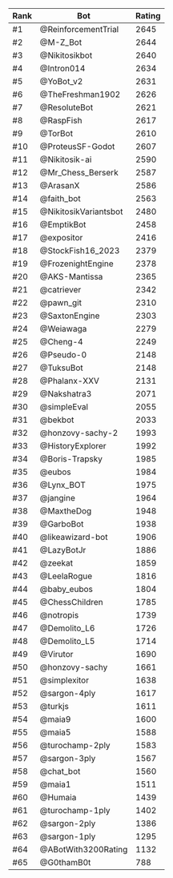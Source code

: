 Rank|Bot|Rating
---|---|---
#1|@ReinforcementTrial|2645
#2|@M-Z_Bot|2644
#3|@Nikitosikbot|2640
#4|@Intron014|2634
#5|@YoBot_v2|2631
#6|@TheFreshman1902|2626
#7|@ResoluteBot|2621
#8|@RaspFish|2617
#9|@TorBot|2610
#10|@ProteusSF-Godot|2607
#11|@Nikitosik-ai|2590
#12|@Mr_Chess_Berserk|2587
#13|@ArasanX|2586
#14|@faith_bot|2563
#15|@NikitosikVariantsbot|2480
#16|@EmptikBot|2458
#17|@expositor|2416
#18|@StockFish16_2023|2379
#19|@FrozenightEngine|2378
#20|@AKS-Mantissa|2365
#21|@catriever|2342
#22|@pawn_git|2310
#23|@SaxtonEngine|2303
#24|@Weiawaga|2279
#25|@Cheng-4|2249
#26|@Pseudo-0|2148
#27|@TuksuBot|2148
#28|@Phalanx-XXV|2131
#29|@Nakshatra3|2071
#30|@simpleEval|2055
#31|@bekbot|2033
#32|@honzovy-sachy-2|1993
#33|@HistoryExplorer|1992
#34|@Boris-Trapsky|1985
#35|@eubos|1984
#36|@Lynx_BOT|1975
#37|@jangine|1964
#38|@MaxtheDog|1948
#39|@GarboBot|1938
#40|@likeawizard-bot|1906
#41|@LazyBotJr|1886
#42|@zeekat|1859
#43|@LeelaRogue|1816
#44|@baby_eubos|1804
#45|@ChessChildren|1785
#46|@notropis|1739
#47|@Demolito_L6|1726
#48|@Demolito_L5|1714
#49|@Virutor|1690
#50|@honzovy-sachy|1661
#51|@simplexitor|1638
#52|@sargon-4ply|1617
#53|@turkjs|1611
#54|@maia9|1600
#55|@maia5|1588
#56|@turochamp-2ply|1583
#57|@sargon-3ply|1567
#58|@chat_bot|1560
#59|@maia1|1511
#60|@Humaia|1439
#61|@turochamp-1ply|1402
#62|@sargon-2ply|1386
#63|@sargon-1ply|1295
#64|@ABotWith3200Rating|1132
#65|@G0thamB0t|788
